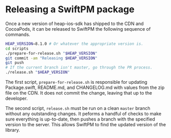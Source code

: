 # Releasing a SwiftPM package

Once a new version of heap-ios-sdk has shipped to the CDN and CocoaPods, it can be released to SwiftPM the following sequence of
commands.

```bash
HEAP_VERSION=8.1.0 # Or whatever the appropriate version is.
cd scripts
./prepare-for-release.sh "$HEAP_VERSION"
git commit -am "Releasing $HEAP_VERSION"
git push
# If the current branch isn't master, go through the PR process.
./release.sh "$HEAP_VERSION"
```

The first script, `prepare-for-release.sh` is responsible for updating Package.swift, README.md, and CHANGELOG.md with values from
the zip file on the CDN.  It does not commit the change, leaving that up to the developer.

The second script, `release.sh` must be run on a clean `master` branch without any outstanding changes.  It peforms a handful of
checks to make sure everything is up-to-date, then pushes a branch with the specified version to the server.  This allows SwiftPM
to find the updated version of the library.
